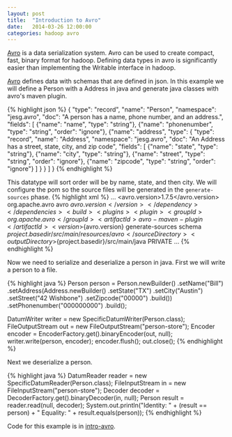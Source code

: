 ```yaml
---
layout: post
title:  "Introduction to Avro"
date:   2014-03-26 12:00:00
categories: hadoop avro
---
```


[Avro][avro] is a data serialization system.  Avro can be used to create compact, fast, binary format for hadoop.  Defining data types in avro is significantly easier than implementing the Writable interface in hadoop.

[Avro][avro] defines data with schemas that are defined in json.  In this example we will define a Person with a Address in java and generate java classes with avro's maven plugin.


{% highlight json %}
{ 
	"type": "record",
	"name": "Person",
	"namespace": "jesg.avro",
	"doc": "A person has a name, phone number, and an address.",
	"fields": [
		{"name": "name", "type": "string"},
		{"name": "phonenumber", "type": "string", "order": "ignore"},
		{"name": "address", "type": 
			{ 
				"type": "record",
				"name": "Address",
				"namespace": "jesg.avro",
				"doc": "An Address has a street, state, city, and zip code",
				"fields": [
					{"name": "state", "type": "string"},
					{"name": "city", "type": "string"},
					{"name": "street", "type": "string", "order": "ignore"},
					{"name": "zipcode", "type": "string", "order": "ignore"}
				]
			}
		}
	]
}
{% endhighlight %}

This datatype will sort order will be by name, state, and then city.  We will configure the pom so the source files will be generated in the `generate-sources` phase.
{% highlight xml %}
...
  <properties>
  	<avro.version>1.7.5</avro.version>
  </properties>
  <dependencies>
	<dependency>
	  <groupId>org.apache.avro</groupId>
	  <artifactId>avro</artifactId>
	  <version>${avro.version}</version>
	</dependency>
  </dependencies>
  <build>
  	<plugins>
		<plugin>
		  <groupId>org.apache.avro</groupId>
		  <artifactId>avro-maven-plugin</artifactId>
		  <version>${avro.version}</version>
		  <executions>
		    <execution>
		      <phase>generate-sources</phase>
		      <goals>
		        <goal>schema</goal>
		      </goals>
		      <configuration>
		        <sourceDirectory>${project.basedir}/src/main/resources/avro</sourceDirectory>
		        <outputDirectory>${project.basedir}/src/main/java</outputDirectory>
		        <fieldVisibility>PRIVATE</fieldVisibility>
		      </configuration>
		    </execution>
		  </executions>
		</plugin>
  	</plugins>
  </build>
...
{% endhighlight %}

Now we need to serialize and deserialize a person in java.  First we will write a person to a file.

{% highlight java %}
Person person = Person.newBuilder()
        .setName("Bill")
        .setAddress(Address.newBuilder()
                .setState("TX")
                .setCity("Austin")
                .setStreet("42 Wishbone")
                .setZipcode("00000")
                .build())
        .setPhonenumber("000000000")
        .build();

DatumWriter<Person> writer = new SpecificDatumWriter<Person>(Person.class);
FileOutputStream out = new FileOutputStream("person-store");
Encoder encoder = EncoderFactory.get().binaryEncoder(out, null);
writer.write(person, encoder);
encoder.flush();
out.close();
{% endhighlight %}

Next we deserialize a person.

{% highlight java %}
DatumReader<Person> reader = new SpecificDatumReader<Person>(Person.class);
FileInputStream in = new FileInputStream("person-store");
Decoder decoder = DecoderFactory.get().binaryDecoder(in, null);
Person result = reader.read(null, decoder);
System.out.println("Identity: " + (result == person) + " Equality: " + result.equals(person));
{% endhighlight %}

Code for this example is in [intro-avro](https://github.com/jesg/intro-avro).

[avro]: https://avro.apache.org/

